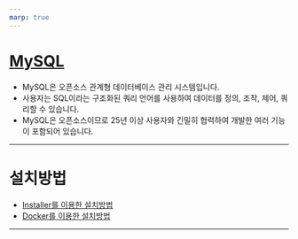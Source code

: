 ```yaml
---
marp: true
---
```

# [MySQL](https://www.mysql.com/)
- MySQL은 오픈소스 관계형 데이터베이스 관리 시스템입니다.
- 사용자는 SQL이라는 구조화된 쿼리 언어를 사용하여 데이터를 정의, 조작, 제어, 쿼리할 수 있습니다.
- MySQL은 오픈소스이므로 25년 이상 사용자와 긴밀히 협력하여 개발한 여러 기능이 포함되어 있습니다.

---
# 설치방법 
- [Installer를 이용한 설치방법](./MySQL%20Installer.md)
- [Docker를 이용한 설치방법](./MySQL%20Docker.md)

---
# 
